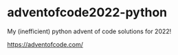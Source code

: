 # adventofcode2022-python
My (inefficient) python advent of code solutions for 2022!

https://adventofcode.com/ 
